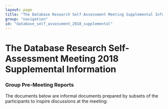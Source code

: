 ```yaml
---
layout: page
title: "The Database Research Self-Assessment Meeting Supplemental Information"
group: "navigation"
id: "database_self_assessment_2018_supplemental"
---
```


# The Database Research Self-Assessment Meeting 2018 Supplemental Information


### **Group Pre-Meeting Reports**

The documents below are informal documents prepared by subsets of the participants to inspire discussions at the meeting:

<!--
- [Data Science](DataScience.pdf)
- [Responsible and Novel Uses of Data](ResponsibleAndNovelUsesOfData.pdf)
- [Database Engine](DatabaseEngine.pdf)
- [Cloud_Data Services](CloudDataServices.pdf)
- [Education and Publications](EducationAndPublications.pdf)
- [Innovation and Partnerships](InnovationAndPartnerships.pdf)
-->
